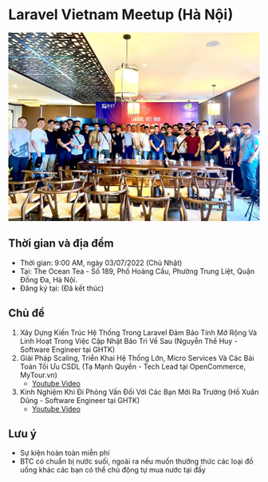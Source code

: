 # Laravel Vietnam Meetup (Hà Nội)

![](images/03072022_hn_01.jpg)

## Thời gian và địa đểm

- Thời gian: 9:00 AM, ngày 03/07/2022 (Chủ Nhật)
- Tại: The Ocean Tea - Số 189, Phố Hoàng Cầu, Phường Trung Liệt, Quận Đống Đa, Hà Nội.
- Đăng ký tại: (Đã kết thúc)

## Chủ đề

1. Xây Dựng Kiến Trúc Hệ Thống Trong Laravel Đảm Bảo Tính Mở Rộng Và Linh Hoạt Trong Việc Cập Nhật Bảo Trì Về Sau (Nguyễn Thế Huy - Software Engineer tại GHTK)
2. Giải Pháp Scaling, Triển Khai Hệ Thống Lớn, Micro Services Và Các Bài Toán Tối Ưu CSDL (Tạ Mạnh Quyền - Tech Lead tại OpenCommerce, MyTour.vn)
    - [Youtube Video](https://www.youtube.com/watch?v=pcRJnsYAGsc)
4. Kinh Nghiệm Khi Đi Phỏng Vấn Đối Với Các Bạn Mới Ra Trường (Hồ Xuân Dũng - Software Engineer tại GHTK)
    - [Youtube Video](https://www.youtube.com/watch?v=Iphsn3it3z4)

## Lưu ý

- Sự kiện hoàn toàn miễn phí
- BTC có chuẩn bị nước suối, ngoài ra nếu muốn thưởng thức các loại đồ uống khác các bạn có thể chủ động tự mua nước tại đấy
